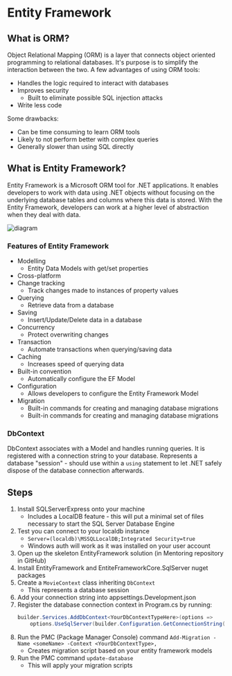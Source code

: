 # Entity Framework

## What is ORM?
Object Relational Mapping (ORM) is a layer that connects object oriented programming to relational databases. It's purpose is to simplify the interaction between the two. A few advantages of using ORM tools:
- Handles the logic required to interact with databases
- Improves security
  - Built to eliminate possible SQL injection attacks
- Write less code

Some drawbacks:
- Can be time consuming to learn ORM tools
- Likely to not perform better with complex queries
- Generally slower than using SQL directly

## What is Entity Framework?
Entity Framework is a Microsoft ORM tool for .NET applications. It enables developers to work with data using .NET objects without focusing on the underlying database tables and columns where this data is stored. With the Entity Framework, developers can work at a higher level of abstraction when they deal with data.

![diagram](https://www.entityframeworktutorial.net/images/basics/ef-in-app-architecture.png)

### Features of Entity Framework
- Modelling
  - Entity Data Models with get/set properties
- Cross-platform
- Change tracking
  - Track changes made to instances of property values
- Querying
  - Retrieve data from a database
- Saving
  - Insert/Update/Delete data in a database
- Concurrency
  - Protect overwriting changes
- Transaction
  - Automate transactions when querying/saving data
- Caching
  - Increases speed of querying data
- Built-in convention
  - Automatically configure the EF Model
- Configuration
  - Allows developers to configure the Entity Framework Model
- Migration
  - Built-in commands for creating and managing database migrations
  - Built-in commands for creating and managing database migrations

### DbContext
DbContext associates with a Model and handles running queries. It is registered with a connection string to your database. Represents a database "session" - should use within a `using` statement to let .NET safely dispose of the database connection afterwards.

## Steps

1. Install SQLServerExpress onto your machine
    - Includes a LocalDB feature - this will put a minimal set of files necessary to start the SQL Server Database Engine
1. Test you can connect to your localdb instance
    - `Server=(localdb)\MSSQLLocalDB;Integrated Security=true`
    - Windows auth will work as it was installed on your user account
1. Open up the skeleton EntityFramework solution (in Mentoring repository in GitHub)
1. Install EntityFramework and EntiteFrameworkCore.SqlServer nuget packages
1. Create a `MovieContext` class inheriting `DbContext`
    - This represents a database session
1. Add your connection string into appsettings.Development.json
1. Register the database connection context in Program.cs by running: 
    ```c#
    builder.Services.AddDbContext<YourDbContextTypeHere>(options =>
        options.UseSqlServer(builder.Configuration.GetConnectionString("YourConnectionStringHere")));   
    ```
1. Run the PMC (Package Manager Console) command `Add-Migration -Name <someName> -Context <YourDbContextType>,`
    - Creates migration script based on your entity framework models
1. Run the PMC command `update-database`
     - This will apply your migration scripts
